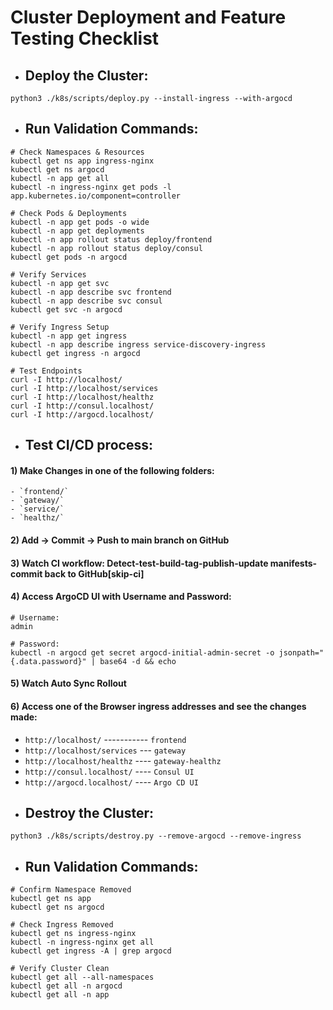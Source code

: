 # Cluster Deployment and Feature Testing Checklist
- ## Deploy the Cluster:
```
python3 ./k8s/scripts/deploy.py --install-ingress --with-argocd
```
- ## Run Validation Commands:
```
# Check Namespaces & Resources
kubectl get ns app ingress-nginx
kubectl get ns argocd
kubectl -n app get all
kubectl -n ingress-nginx get pods -l app.kubernetes.io/component=controller

# Check Pods & Deployments
kubectl -n app get pods -o wide
kubectl -n app get deployments
kubectl -n app rollout status deploy/frontend
kubectl -n app rollout status deploy/consul
kubectl get pods -n argocd

# Verify Services
kubectl -n app get svc
kubectl -n app describe svc frontend
kubectl -n app describe svc consul
kubectl get svc -n argocd

# Verify Ingress Setup
kubectl -n app get ingress
kubectl -n app describe ingress service-discovery-ingress
kubectl get ingress -n argocd

# Test Endpoints
curl -I http://localhost/
curl -I http://localhost/services
curl -I http://localhost/healthz
curl -I http://consul.localhost/
curl -I http://argocd.localhost/
```
- ## Test CI/CD process:
#### 1) Make Changes in one of the following folders:
    - `frontend/`
    - `gateway/`
    - `service/`
    - `healthz/`
#### 2) Add -> Commit -> Push to main branch on GitHub
#### 3) Watch CI workflow: Detect-test-build-tag-publish-update manifests-commit back to GitHub[skip-ci]
#### 4) Access ArgoCD UI with Username and Password:
```
# Username:
admin

# Password:
kubectl -n argocd get secret argocd-initial-admin-secret -o jsonpath="{.data.password}" | base64 -d && echo
```
#### 5) Watch Auto Sync Rollout
#### 6) Access one of the Browser ingress addresses and see the changes made:
- `http://localhost/` ----------- `frontend`
- `http://localhost/services` --- `gateway`
- `http://localhost/healthz` ---- `gateway-healthz`
- `http://consul.localhost/` ---- `Consul UI`
- `http://argocd.localhost/` ---- `Argo CD UI`
- ## Destroy the Cluster:
```
python3 ./k8s/scripts/destroy.py --remove-argocd --remove-ingress
```
- ## Run Validation Commands:
```
# Confirm Namespace Removed
kubectl get ns app
kubectl get ns argocd

# Check Ingress Removed
kubectl get ns ingress-nginx
kubectl -n ingress-nginx get all
kubectl get ingress -A | grep argocd

# Verify Cluster Clean
kubectl get all --all-namespaces
kubectl get all -n argocd
kubectl get all -n app
```
